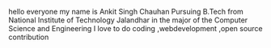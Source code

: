 
hello everyone my name is Ankit Singh Chauhan 
Pursuing B.Tech from National Institute of Technology Jalandhar in the major of the Computer Science and Engineering
I love to do coding ,webdevelopment ,open source contribution